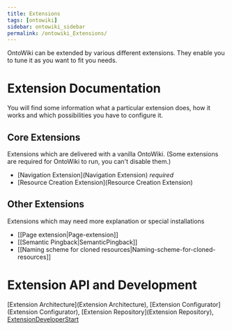 ```yaml
---
title: Extensions
tags: [ontowiki]
sidebar: ontowiki_sidebar
permalink: /ontowiki_Extensions/
---
```

OntoWiki can be extended by various different extensions. They enable you to tune it as you want to fit you needs.

# Extension Documentation
You will find some information what a particular extension does, how it works and which possibilities you have to configure it.

## Core Extensions
Extensions which are delivered with a vanilla OntoWiki. (Some extensions are required for OntoWiki to run, you can't disable them.)

* [Navigation Extension](Navigation Extension) _required_
* [Resource Creation Extension](Resource Creation Extension)

## Other Extensions
Extensions which may need more explanation or special installations

* [[Page extension|Page-extension]]
* [[Semantic Pingback|SemanticPingback]]
* [[Naming scheme for cloned resources|Naming-scheme-for-cloned-resources]]

# Extension API and Development

[Extension Architecture](Extension Architecture),
[Extension Configurator](Extension Configurator),
[Extension Repository](Extension Repository),
[ExtensionDeveloperStart](ExtensionDeveloperStart)